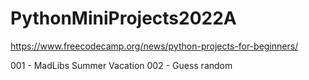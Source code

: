 # PythonMiniProjects2022A

https://www.freecodecamp.org/news/python-projects-for-beginners/ 

001 - MadLibs Summer Vacation
002 - Guess random